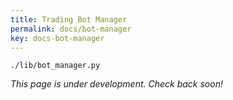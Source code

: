 ```yaml
---
title: Trading Bot Manager
permalink: docs/bot-manager
key: docs-bot-manager
---
```


`./lib/bot_manager.py`

*This page is under development. Check back soon!*

